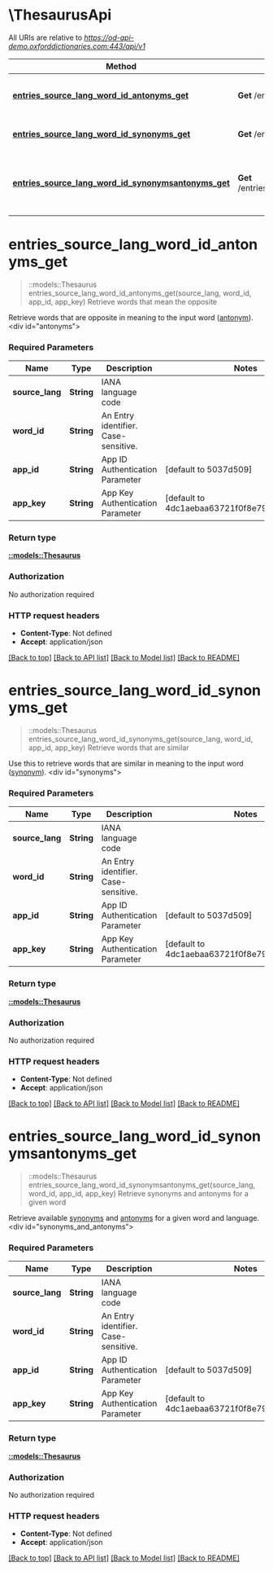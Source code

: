 # \ThesaurusApi

All URIs are relative to *https://od-api-demo.oxforddictionaries.com:443/api/v1*

Method | HTTP request | Description
------------- | ------------- | -------------
[**entries_source_lang_word_id_antonyms_get**](ThesaurusApi.md#entries_source_lang_word_id_antonyms_get) | **Get** /entries/{source_lang}/{word_id}/antonyms | Retrieve words that mean the opposite
[**entries_source_lang_word_id_synonyms_get**](ThesaurusApi.md#entries_source_lang_word_id_synonyms_get) | **Get** /entries/{source_lang}/{word_id}/synonyms | Retrieve words that are similar
[**entries_source_lang_word_id_synonymsantonyms_get**](ThesaurusApi.md#entries_source_lang_word_id_synonymsantonyms_get) | **Get** /entries/{source_lang}/{word_id}/synonyms;antonyms | Retrieve synonyms and antonyms for a given word


# **entries_source_lang_word_id_antonyms_get**
> ::models::Thesaurus entries_source_lang_word_id_antonyms_get(source_lang, word_id, app_id, app_key)
Retrieve words that mean the opposite

 Retrieve words that are opposite in meaning to the input word ([antonym](documentation/glossary?term=thesaurus)).    <div id=\"antonyms\"></div> 

### Required Parameters

Name | Type | Description  | Notes
------------- | ------------- | ------------- | -------------
  **source_lang** | **String**| IANA language code | 
  **word_id** | **String**| An Entry identifier. Case-sensitive. | 
  **app_id** | **String**| App ID Authentication Parameter | [default to 5037d509]
  **app_key** | **String**| App Key Authentication Parameter | [default to 4dc1aebaa63721f0f8e79a55e2514bc7]

### Return type

[**::models::Thesaurus**](Thesaurus.md)

### Authorization

No authorization required

### HTTP request headers

 - **Content-Type**: Not defined
 - **Accept**: application/json

[[Back to top]](#) [[Back to API list]](../README.md#documentation-for-api-endpoints) [[Back to Model list]](../README.md#documentation-for-models) [[Back to README]](../README.md)

# **entries_source_lang_word_id_synonyms_get**
> ::models::Thesaurus entries_source_lang_word_id_synonyms_get(source_lang, word_id, app_id, app_key)
Retrieve words that are similar

 Use this to retrieve words that are similar in meaning to the input word ([synonym](documentation/glossary?term=synonym)).    <div id=\"synonyms\"></div> 

### Required Parameters

Name | Type | Description  | Notes
------------- | ------------- | ------------- | -------------
  **source_lang** | **String**| IANA language code | 
  **word_id** | **String**| An Entry identifier. Case-sensitive. | 
  **app_id** | **String**| App ID Authentication Parameter | [default to 5037d509]
  **app_key** | **String**| App Key Authentication Parameter | [default to 4dc1aebaa63721f0f8e79a55e2514bc7]

### Return type

[**::models::Thesaurus**](Thesaurus.md)

### Authorization

No authorization required

### HTTP request headers

 - **Content-Type**: Not defined
 - **Accept**: application/json

[[Back to top]](#) [[Back to API list]](../README.md#documentation-for-api-endpoints) [[Back to Model list]](../README.md#documentation-for-models) [[Back to README]](../README.md)

# **entries_source_lang_word_id_synonymsantonyms_get**
> ::models::Thesaurus entries_source_lang_word_id_synonymsantonyms_get(source_lang, word_id, app_id, app_key)
Retrieve synonyms and antonyms for a given word

 Retrieve available [synonyms](documentation/glossary?term=thesaurus) and [antonyms](documentation/glossary?term=thesaurus) for a given word and language.     <div id=\"synonyms_and_antonyms\"></div> 

### Required Parameters

Name | Type | Description  | Notes
------------- | ------------- | ------------- | -------------
  **source_lang** | **String**| IANA language code | 
  **word_id** | **String**| An Entry identifier. Case-sensitive. | 
  **app_id** | **String**| App ID Authentication Parameter | [default to 5037d509]
  **app_key** | **String**| App Key Authentication Parameter | [default to 4dc1aebaa63721f0f8e79a55e2514bc7]

### Return type

[**::models::Thesaurus**](Thesaurus.md)

### Authorization

No authorization required

### HTTP request headers

 - **Content-Type**: Not defined
 - **Accept**: application/json

[[Back to top]](#) [[Back to API list]](../README.md#documentation-for-api-endpoints) [[Back to Model list]](../README.md#documentation-for-models) [[Back to README]](../README.md)

